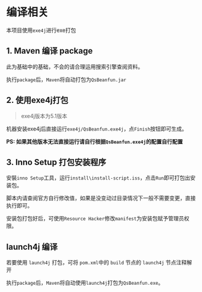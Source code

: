 # 编译相关

本项目使用`exe4j`进行exe打包

## 1. Maven 编译 package

此为基础中的基础，不会的请合理运用搜索引擎查阅资料。

执行`package`后，`Maven`将自动打包为`QsBeanfun.jar`

## 2. 使用exe4j打包

> exe4j版本为5.1版本

机器安装exe4j后直接运行`exe4j/QsBeanfun.exe4j`，点`Finish`按钮即可生成。

**PS: 如果其他版本无法直接运行请自行根据`QsBeanfun.exe4j`的配置自行配置**

## 3. Inno Setup 打包安装程序

安裝`inno Setup`工具，运行`install\install-script.iss`，点击`Run`即可打包出安装包。

脚本内请查阅官方自行修改值，如果是没变动过目录情况下一般不需要变更，直接执行即可。

安装包打包好后，可使用`Resource Hacker`修改`manifest`为安装包赋予管理员权限。

## launch4j 编译

若要使用 `launch4j` 打包，可将 `pom.xml`中的 `build` 节点的 `launch4j` 节点注释解开

执行`package`后，`Maven`将自动使用`launch4j`打包为`QsBeanfun.exe`。